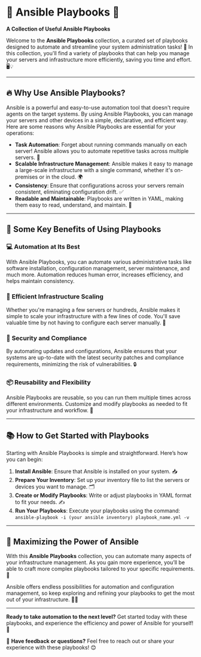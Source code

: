 # 🌟 **Ansible Playbooks** 🌟  
**A Collection of Useful Ansible Playbooks**

Welcome to the **Ansible Playbooks** collection, a curated set of playbooks designed to automate and streamline your system administration tasks! 🚀 In this collection, you'll find a variety of playbooks that can help you manage your servers and infrastructure more efficiently, saving you time and effort. 🖥️💡

---

## 🔥 **Why Use Ansible Playbooks?**  
Ansible is a powerful and easy-to-use automation tool that doesn't require agents on the target systems. By using Ansible Playbooks, you can manage your servers and other devices in a simple, declarative, and efficient way. Here are some reasons why Ansible Playbooks are essential for your operations:

- **Task Automation**: Forget about running commands manually on each server! Ansible allows you to automate repetitive tasks across multiple servers. 🔄
- **Scalable Infrastructure Management**: Ansible makes it easy to manage a large-scale infrastructure with a single command, whether it's on-premises or in the cloud. 🌍
- **Consistency**: Ensure that configurations across your servers remain consistent, eliminating configuration drift. ✅
- **Readable and Maintainable**: Playbooks are written in YAML, making them easy to read, understand, and maintain. 📜

---

## 🎯 **Some Key Benefits of Using Playbooks**  

### 💻 **Automation at Its Best**  
With Ansible Playbooks, you can automate various administrative tasks like software installation, configuration management, server maintenance, and much more. Automation reduces human error, increases efficiency, and helps maintain consistency.

### 🧰 **Efficient Infrastructure Scaling**  
Whether you're managing a few servers or hundreds, Ansible makes it simple to scale your infrastructure with a few lines of code. You'll save valuable time by not having to configure each server manually. 🌱

### 🔐 **Security and Compliance**  
By automating updates and configurations, Ansible ensures that your systems are up-to-date with the latest security patches and compliance requirements, minimizing the risk of vulnerabilities. 🔒

### 📦 **Reusability and Flexibility**  
Ansible Playbooks are reusable, so you can run them multiple times across different environments. Customize and modify playbooks as needed to fit your infrastructure and workflow. 🔄

---

## 📚 **How to Get Started with Playbooks**  
Starting with Ansible Playbooks is simple and straightforward. Here’s how you can begin:

1. **Install Ansible**: Ensure that Ansible is installed on your system. 📥
2. **Prepare Your Inventory**: Set up your inventory file to list the servers or devices you want to manage. 🗂️
3. **Create or Modify Playbooks**: Write or adjust playbooks in YAML format to fit your needs. ✍️
4. **Run Your Playbooks**: Execute your playbooks using the command:  
   `ansible-playbook -i (your ansible inventory) playbook_name.yml -v `

---

## 🚀 **Maximizing the Power of Ansible**  
With this **Ansible Playbooks** collection, you can automate many aspects of your infrastructure management. As you gain more experience, you’ll be able to craft more complex playbooks tailored to your specific requirements. 💪

Ansible offers endless possibilities for automation and configuration management, so keep exploring and refining your playbooks to get the most out of your infrastructure. 🧑‍💻

---

**Ready to take automation to the next level?** Get started today with these playbooks, and experience the efficiency and power of Ansible for yourself! 🚀

💬 **Have feedback or questions?** Feel free to reach out or share your experience with these playbooks! 😊
